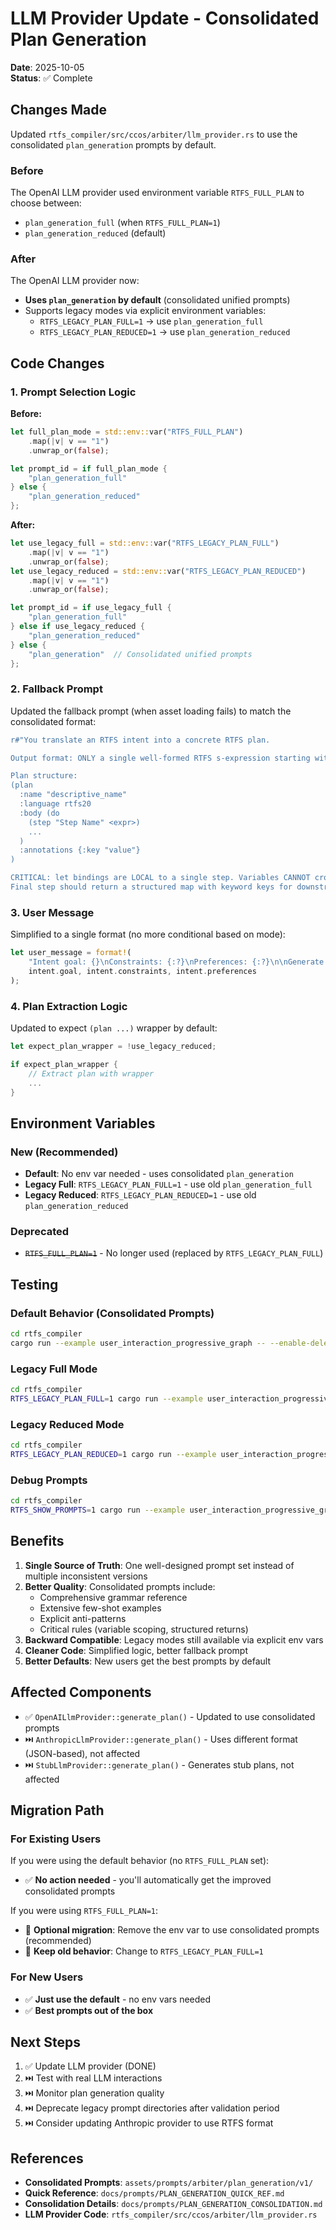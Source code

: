 # LLM Provider Update - Consolidated Plan Generation

**Date**: 2025-10-05  
**Status**: ✅ Complete

## Changes Made

Updated `rtfs_compiler/src/ccos/arbiter/llm_provider.rs` to use the consolidated `plan_generation` prompts by default.

### Before

The OpenAI LLM provider used environment variable `RTFS_FULL_PLAN` to choose between:
- `plan_generation_full` (when `RTFS_FULL_PLAN=1`)
- `plan_generation_reduced` (default)

### After

The OpenAI LLM provider now:
- **Uses `plan_generation` by default** (consolidated unified prompts)
- Supports legacy modes via explicit environment variables:
  - `RTFS_LEGACY_PLAN_FULL=1` → use `plan_generation_full`
  - `RTFS_LEGACY_PLAN_REDUCED=1` → use `plan_generation_reduced`

## Code Changes

### 1. Prompt Selection Logic

**Before:**
```rust
let full_plan_mode = std::env::var("RTFS_FULL_PLAN")
    .map(|v| v == "1")
    .unwrap_or(false);

let prompt_id = if full_plan_mode {
    "plan_generation_full"
} else {
    "plan_generation_reduced"
};
```

**After:**
```rust
let use_legacy_full = std::env::var("RTFS_LEGACY_PLAN_FULL")
    .map(|v| v == "1")
    .unwrap_or(false);
let use_legacy_reduced = std::env::var("RTFS_LEGACY_PLAN_REDUCED")
    .map(|v| v == "1")
    .unwrap_or(false);

let prompt_id = if use_legacy_full {
    "plan_generation_full"
} else if use_legacy_reduced {
    "plan_generation_reduced"
} else {
    "plan_generation"  // Consolidated unified prompts
};
```

### 2. Fallback Prompt

Updated the fallback prompt (when asset loading fails) to match the consolidated format:

```rust
r#"You translate an RTFS intent into a concrete RTFS plan.

Output format: ONLY a single well-formed RTFS s-expression starting with (plan ...). No prose, no JSON, no fences.

Plan structure:
(plan
  :name "descriptive_name"
  :language rtfs20
  :body (do
    (step "Step Name" <expr>)
    ...
  )
  :annotations {:key "value"}
)

CRITICAL: let bindings are LOCAL to a single step. Variables CANNOT cross step boundaries.
Final step should return a structured map with keyword keys for downstream reuse."#
```

### 3. User Message

Simplified to a single format (no more conditional based on mode):

```rust
let user_message = format!(
    "Intent goal: {}\nConstraints: {:?}\nPreferences: {:?}\n\nGenerate the (plan ...) now, following the grammar and constraints:",
    intent.goal, intent.constraints, intent.preferences
);
```

### 4. Plan Extraction Logic

Updated to expect `(plan ...)` wrapper by default:

```rust
let expect_plan_wrapper = !use_legacy_reduced;

if expect_plan_wrapper {
    // Extract plan with wrapper
    ...
}
```

## Environment Variables

### New (Recommended)
- **Default**: No env var needed - uses consolidated `plan_generation`
- **Legacy Full**: `RTFS_LEGACY_PLAN_FULL=1` - use old `plan_generation_full`
- **Legacy Reduced**: `RTFS_LEGACY_PLAN_REDUCED=1` - use old `plan_generation_reduced`

### Deprecated
- ~~`RTFS_FULL_PLAN=1`~~ - No longer used (replaced by `RTFS_LEGACY_PLAN_FULL`)

## Testing

### Default Behavior (Consolidated Prompts)
```bash
cd rtfs_compiler
cargo run --example user_interaction_progressive_graph -- --enable-delegation --verbose
```

### Legacy Full Mode
```bash
cd rtfs_compiler
RTFS_LEGACY_PLAN_FULL=1 cargo run --example user_interaction_progressive_graph -- --enable-delegation --verbose
```

### Legacy Reduced Mode
```bash
cd rtfs_compiler
RTFS_LEGACY_PLAN_REDUCED=1 cargo run --example user_interaction_progressive_graph -- --enable-delegation --verbose
```

### Debug Prompts
```bash
cd rtfs_compiler
RTFS_SHOW_PROMPTS=1 cargo run --example user_interaction_progressive_graph -- --enable-delegation --verbose
```

## Benefits

1. **Single Source of Truth**: One well-designed prompt set instead of multiple inconsistent versions
2. **Better Quality**: Consolidated prompts include:
   - Comprehensive grammar reference
   - Extensive few-shot examples
   - Explicit anti-patterns
   - Critical rules (variable scoping, structured returns)
3. **Backward Compatible**: Legacy modes still available via explicit env vars
4. **Cleaner Code**: Simplified logic, better fallback prompt
5. **Better Defaults**: New users get the best prompts by default

## Affected Components

- ✅ `OpenAILlmProvider::generate_plan()` - Updated to use consolidated prompts
- ⏭️ `AnthropicLlmProvider::generate_plan()` - Uses different format (JSON-based), not affected
- ⏭️ `StubLlmProvider::generate_plan()` - Generates stub plans, not affected

## Migration Path

### For Existing Users

If you were using the default behavior (no `RTFS_FULL_PLAN` set):
- ✅ **No action needed** - you'll automatically get the improved consolidated prompts

If you were using `RTFS_FULL_PLAN=1`:
- 🔄 **Optional migration**: Remove the env var to use consolidated prompts (recommended)
- 🔄 **Keep old behavior**: Change to `RTFS_LEGACY_PLAN_FULL=1`

### For New Users

- ✅ **Just use the default** - no env vars needed
- ✅ **Best prompts out of the box**

## Next Steps

1. ✅ Update LLM provider (DONE)
2. ⏭️ Test with real LLM interactions
3. ⏭️ Monitor plan generation quality
4. ⏭️ Deprecate legacy prompt directories after validation period
5. ⏭️ Consider updating Anthropic provider to use RTFS format

## References

- **Consolidated Prompts**: `assets/prompts/arbiter/plan_generation/v1/`
- **Quick Reference**: `docs/prompts/PLAN_GENERATION_QUICK_REF.md`
- **Consolidation Details**: `docs/prompts/PLAN_GENERATION_CONSOLIDATION.md`
- **LLM Provider Code**: `rtfs_compiler/src/ccos/arbiter/llm_provider.rs`
